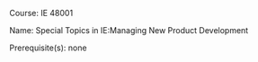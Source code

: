 




Course: IE 48001

Name: Special Topics in IE:Managing New Product Development

Prerequisite(s): none